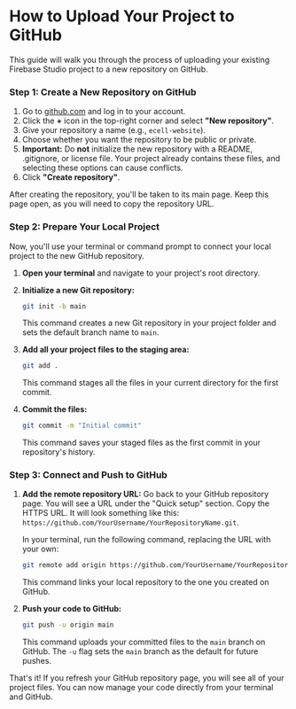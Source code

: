 # How to Upload Your Project to GitHub

This guide will walk you through the process of uploading your existing Firebase Studio project to a new repository on GitHub.

### Step 1: Create a New Repository on GitHub

1.  Go to [github.com](https://github.com) and log in to your account.
2.  Click the **+** icon in the top-right corner and select **"New repository"**.
3.  Give your repository a name (e.g., `ecell-website`).
4.  Choose whether you want the repository to be public or private.
5.  **Important:** Do **not** initialize the new repository with a README, .gitignore, or license file. Your project already contains these files, and selecting these options can cause conflicts.
6.  Click **"Create repository"**.

After creating the repository, you'll be taken to its main page. Keep this page open, as you will need to copy the repository URL.

### Step 2: Prepare Your Local Project

Now, you'll use your terminal or command prompt to connect your local project to the new GitHub repository.

1.  **Open your terminal** and navigate to your project's root directory.

2.  **Initialize a new Git repository:**
    ```bash
    git init -b main
    ```
    This command creates a new Git repository in your project folder and sets the default branch name to `main`.

3.  **Add all your project files to the staging area:**
    ```bash
    git add .
    ```
    This command stages all the files in your current directory for the first commit.

4.  **Commit the files:**
    ```bash
    git commit -m "Initial commit"
    ```
    This command saves your staged files as the first commit in your repository's history.

### Step 3: Connect and Push to GitHub

1.  **Add the remote repository URL:**
    Go back to your GitHub repository page. You will see a URL under the "Quick setup" section. Copy the HTTPS URL. It will look something like this: `https://github.com/YourUsername/YourRepositoryName.git`.

    In your terminal, run the following command, replacing the URL with your own:
    ```bash
    git remote add origin https://github.com/YourUsername/YourRepositoryName.git
    ```
    This command links your local repository to the one you created on GitHub.

2.  **Push your code to GitHub:**
    ```bash
    git push -u origin main
    ```
    This command uploads your committed files to the `main` branch on GitHub. The `-u` flag sets the `main` branch as the default for future pushes.

That's it! If you refresh your GitHub repository page, you will see all of your project files. You can now manage your code directly from your terminal and GitHub.
